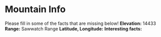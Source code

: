 # Mountain Info
Please fill in some of the facts that are missing below!
**Elevation:**
14433
**Range:**
Sawwatch Range
**Latitude, Longitude:**
**Interesting facts:**
